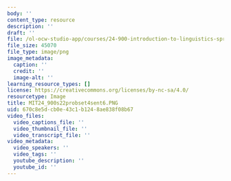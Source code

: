 ```yaml
---
body: ''
content_type: resource
description: ''
draft: ''
file: /ol-ocw-studio-app/courses/24-900-introduction-to-linguistics-spring-2022/mit24_900s22probset4sent6.png
file_size: 45070
file_type: image/png
image_metadata:
  caption: ''
  credit: ''
  image-alt: ''
learning_resource_types: []
license: https://creativecommons.org/licenses/by-nc-sa/4.0/
resourcetype: Image
title: MIT24_900s22probset4sent6.PNG
uid: 670c8e5d-cb0e-43c1-b124-8ae838f08b67
video_files:
  video_captions_file: ''
  video_thumbnail_file: ''
  video_transcript_file: ''
video_metadata:
  video_speakers: ''
  video_tags: ''
  youtube_description: ''
  youtube_id: ''
---
```

